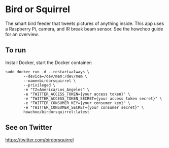 # Bird or Squirrel

The smart bird feeder that tweets pictures of anything inside. This app uses a Raspberry Pi, camera, and IR break beam sensor. See the howchoo guide for an overview.

## To run

Install Docker, start the Docker container:

```
sudo docker run -d --restart=always \
        --device=/dev/mem:/dev/mem \
        --name=birdorsquirrel \
        --privileged \
        -e "TZ=America/Los_Angeles" \
        -e "TWITTER_ACCESS_TOKEN={your access token}" \
        -e "TWITTER_ACCESS_TOKEN_SECRET={your access token secret}" \
        -e "TWITTER_CONSUMER_KEY={your consumer key}" \
        -e "TWITTER_CONSUMER_SECRET={your consumer secret}" \
        howchoo/birdorsquirrel:latest
```

## See on Twitter

https://twitter.com/birdorsquirrel
